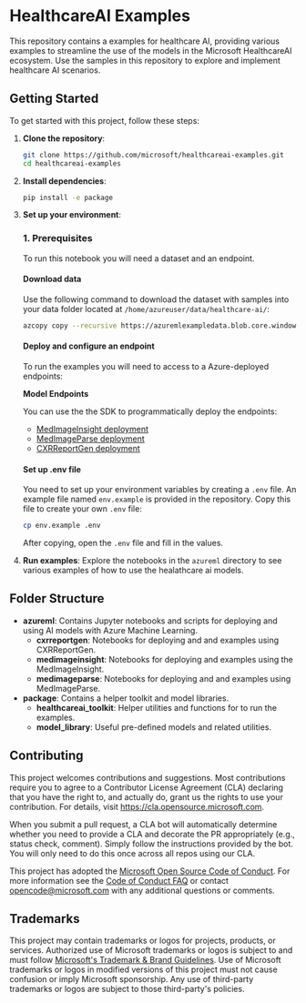 # HealthcareAI Examples

This repository contains a examples for healthcare AI, providing various examples to streamline the use of the models in the Microsoft HealthcareAI ecosystem. Use the samples in this repository to explore and implement healthcare AI scenarios.

## Getting Started

To get started with this project, follow these steps:

1. **Clone the repository**:
    ```sh
    git clone https://github.com/microsoft/healthcareai-examples.git
    cd healthcareai-examples
    ```

2. **Install dependencies**:
    ```sh
    pip install -e package
    ```

3. **Set up your environment**:

    ### 1. Prerequisites

    To run this notebook you will need a dataset and an endpoint.

    #### Download data

    Use the following command to download the dataset with samples into your data folder located at `/home/azureuser/data/healthcare-ai/`:

    ```sh
    azcopy copy --recursive https://azuremlexampledata.blob.core.windows.net/data/healthcare-ai/ /home/azureuser/data/
    ```

    #### Deploy and configure an endpoint

    To run the examples you will need to access to a Azure-deployed endpoints:

    **Model Endpoints**

    You can use the the SDK to programmatically deploy the endpoints:
    * [MedImageInsight deployment](https://aka.ms/healthcare-ai-examples-mi2-deploy) 
    * [MedImageParse deployment](https://aka.ms/healthcare-ai-examples-mip-deploy) 
    * [CXRReportGen deployment](https://aka.ms/healthcare-ai-examples-cxr-deploy)

    #### Set up .env file

    You need to set up your environment variables by creating a `.env` file. An example file named `env.example` is provided in the repository. Copy this file to create your own `.env` file:

    ```sh
    cp env.example .env
    ```

    After copying, open the `.env` file and fill in the values.

4. **Run examples**:
    Explore the notebooks in the `azureml` directory to see various examples of how to use the healathcare ai models.

## Folder Structure

- **azureml**: Contains Jupyter notebooks and scripts for deploying and using AI models with Azure Machine Learning.
  - **cxrreportgen**: Notebooks for deploying and and examples using CXRReportGen.
  - **medimageinsight**: Notebooks for deploying and examples using the MedImageInsight.
  - **medimageparse**: Notebooks for deploying and and examples using MedImageParse.
- **package**: Contains a helper toolkit and model libraries.
  - **healthcareai_toolkit**: Helper utilities and functions for to run the examples.
  - **model_library**: Useful pre-defined models and related utilities.

## Contributing

This project welcomes contributions and suggestions.  Most contributions require you to agree to a
Contributor License Agreement (CLA) declaring that you have the right to, and actually do, grant us
the rights to use your contribution. For details, visit https://cla.opensource.microsoft.com.

When you submit a pull request, a CLA bot will automatically determine whether you need to provide
a CLA and decorate the PR appropriately (e.g., status check, comment). Simply follow the instructions
provided by the bot. You will only need to do this once across all repos using our CLA.

This project has adopted the [Microsoft Open Source Code of Conduct](https://opensource.microsoft.com/codeofconduct/).
For more information see the [Code of Conduct FAQ](https://opensource.microsoft.com/codeofconduct/faq/) or
contact [opencode@microsoft.com](mailto:opencode@microsoft.com) with any additional questions or comments.

## Trademarks

This project may contain trademarks or logos for projects, products, or services. Authorized use of Microsoft 
trademarks or logos is subject to and must follow 
[Microsoft's Trademark & Brand Guidelines](https://www.microsoft.com/en-us/legal/intellectualproperty/trademarks/usage/general).
Use of Microsoft trademarks or logos in modified versions of this project must not cause confusion or imply Microsoft sponsorship.
Any use of third-party trademarks or logos are subject to those third-party's policies.
